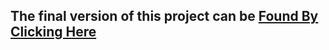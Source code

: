 ## The final version of this project can be [Found By Clicking Here](https://github.com/kmiller9393/kt-blog) 
